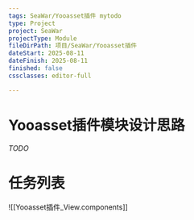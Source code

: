 ```yaml
---
tags: SeaWar/Yooasset插件 mytodo
type: Project
project: SeaWar
projectType: Module
fileDirPath: 项目/SeaWar/Yooasset插件
dateStart: 2025-08-11
dateFinish: 2025-08-11
finished: false
cssclasses: editor-full

---
```


# Yooasset插件模块设计思路
 *TODO*
 
# 任务列表
![[Yooasset插件_View.components]]


